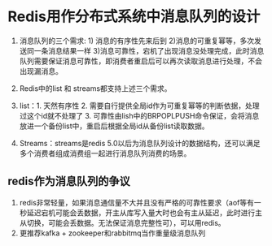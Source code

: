 <!--
 * @Author: zzzzztw
 * @Date: 2023-04-19 15:47:13
 * @LastEditors: Do not edit
 * @LastEditTime: 2023-04-19 15:50:14
 * @FilePath: /myLearning/Redislearn/12Redis中消息队列的设计.md
-->
# Redis用作分布式系统中消息队列的设计

1. 消息队列的三个需求: 1) 消息的有序性先来后到 2)消息的可重复幂等，多次发送同一条消息结果一样 3)消息可靠性，宕机了出现消息没处理完成，此时消息队列需要保证消息可靠性，即消费者重启后可以再次读取消息进行处理，不会出现漏消息。

2. Redis中的list 和 streams都支持上述三个需求。
3. list：1. 天然有序性 2. 需要自行提供全局id作为可重复幂等的判断依据，处理过这个id就不处理了 3. 可靠性由lish中的BRPOPLPUSH命令保证，会将消息放进一个备份list中，重启后根据全局id从备份list读取数据。
4. Streams：streams是redis 5.0以后为消息队列设计的数据结构，还可以满足多个消费者组成消费组一起进行消息队列消费的场景。

## redis作为消息队列的争议

1. redis非常轻量，如果消息通信量不大并且没有严格的可靠性要求（aof等有一秒延迟宕机可能会丢数据，开主从库写入量大时也会有主从延迟，此时进行主从切换，可能会丢数据。无法保证消息完整性可），可以用redis。
2. 更推荐kafka + zookeeper和rabbitmq当作重量级消息队列